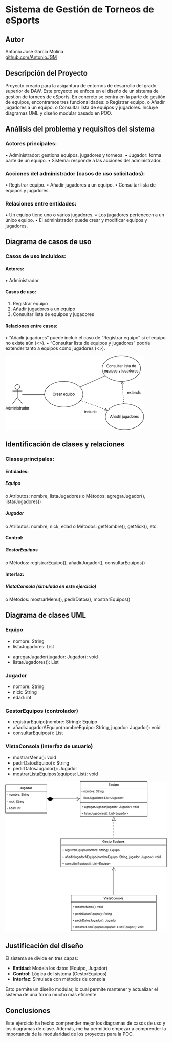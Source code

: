 # Sistema de Gestión de Torneos de eSports

## Autor
Antonio José García Molina  
[github.com/AntonioJGM](https://github.com/AntonioJGM)

## Descripción del Proyecto
Proyecto creado para la asigantura de entornos de desarrollo del grado superior de DAW.
Este proyecto se enfoca en el diseño de un sistema de gestión de torneos de eSports. En concreto se
centra en la parte de gestión de equipos, encontramos tres funcionalidades: 
  o Registrar equipo.
  o Añadir jugadores a un equipo.
  o Consultar lista de equipos y jugadores.
Incluye diagramas UML y diseño modular basado en POO.

## Análisis del problema y requisitos del sistema

### Actores principales:
  •	Administrador: gestiona equipos, jugadores y torneos.
  •	Jugador: forma parte de un equipo.
  •	Sistema: responde a las acciones del administrador.
### Acciones del administrador (casos de uso solicitados):
  •	Registrar equipo.
  •	Añadir jugadores a un equipo.
  •	Consultar lista de equipos y jugadores.
### Relaciones entre entidades:
  •	Un equipo tiene uno o varios jugadores.
  •	Los jugadores pertenecen a un único equipo.
  •	El administrador puede crear y modificar equipos y jugadores.

## Diagrama de casos de uso
### Casos de uso incluidos:
#### Actores:
•	Administrador
#### Casos de uso:
1.	Registrar equipo
2.	Añadir jugadores a un equipo
3.	Consultar lista de equipos y jugadores
#### Relaciones entre casos:
•	“Añadir jugadores” puede incluir el caso de “Registrar equipo” si el equipo no existe aún (<<include>>).
•	“Consultar lista de equipos y jugadores” podría extender tanto a equipos como jugadores (<<extend>>).

![Diagrama de casos de uso](diagrams/casos-uso.png)

## Identificación de clases y relaciones
### Clases principales:
#### Entidades:
##### Equipo
  o Atributos: nombre, listaJugadores
  o	Métodos: agregarJugador(), listarJugadores()
##### Jugador
  o	Atributos: nombre, nick, edad
  o	Métodos: getNombre(), getNick(), etc.
#### Control:
##### GestorEquipos
  o	Métodos: registrarEquipo(), añadirJugador(), consultarEquipos()
#### Interfaz:
##### VistaConsola (simulada en este ejercicio)
  o	Métodos: mostrarMenu(), pedirDatos(), mostrarEquipos()

## Diagrama de clases UML

### Equipo
  - nombre: String
  - listaJugadores: List<Jugador>
  + agregarJugador(jugador: Jugador): void
  + listarJugadores(): List<Jugador>

### Jugador
  - nombre: String
  - nick: String
  - edad: int

### GestorEquipos (controlador)
  + registrarEquipo(nombre: String): Equipo
  + añadirJugadorAEquipo(nombreEquipo: String, jugador: Jugador): void
  + consultarEquipos(): List<Equipo>

### VistaConsola (interfaz de usuario)
  + mostrarMenu(): void
  + pedirDatosEquipo(): String
  + pedirDatosJugador(): Jugador
  + mostrarListaEquipos(equipos: List<Equipo>): void

![Diagrama de clases](diagrams/clases.png)

## Justificación del diseño
El sistema se divide en tres capas:
- **Entidad**: Modela los datos (Equipo, Jugador)
- **Control**: Lógica del sistema (GestorEquipos)
- **Interfaz**: Simulada con métodos de consola

Esto permite un diseño modular, lo cual permite mantener y actualizar el sistema de una forma
mucho más eficiente.

## Conclusiones
Este ejercicio ha hecho comprender mejor los diagramas de casos de uso y los diagramas de clase.
Además, me ha permitido empezar a comprender la importancia de la modularidad de los proyectos para la POO.
